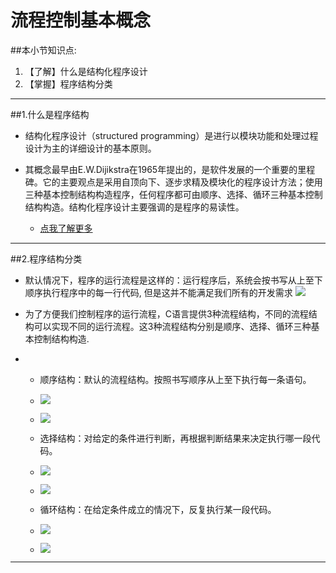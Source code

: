 # 流程控制基本概念
##本小节知识点:
1. 【了解】什么是结构化程序设计
2. 【掌握】程序结构分类

---

##1.什么是程序结构
- 结构化程序设计（structured programming）是进行以模块功能和处理过程设计为主的详细设计的基本原则。

- 其概念最早由E.W.Dijikstra在1965年提出的，是软件发展的一个重要的里程碑。它的主要观点是采用自顶向下、逐步求精及模块化的程序设计方法；使用三种基本控制结构构造程序，任何程序都可由顺序、选择、循环三种基本控制结构构造。结构化程序设计主要强调的是程序的易读性。
    + [点我了解更多](http://baike.baidu.com/link?url=Btsz1Mb-YAYHjAB3EgCauPRoPRmZtDjTdmPSR0eDwJGwlKm7TASMRqgRBfYeXGwuPlDsT9y-t_G7L2_DtiHdca)

---

##2.程序结构分类
- 默认情况下，程序的运行流程是这样的：运行程序后，系统会按书写从上至下顺序执行程序中的每一行代码, 但是这并不能满足我们所有的开发需求
![](http://7xj0kx.com1.z0.glb.clouddn.com/922.png)

- 为了方便我们控制程序的运行流程，C语言提供3种流程结构，不同的流程结构可以实现不同的运行流程。这3种流程结构分别是顺序、选择、循环三种基本控制结构构造.
-
    + 顺序结构：默认的流程结构。按照书写顺序从上至下执行每一条语句。
    +  ![](http://7xj0kx.com1.z0.glb.clouddn.com/Snip20150514_1.png)
    +  ![](http://7xj0kx.com1.z0.glb.clouddn.com/911.png)

    + 选择结构：对给定的条件进行判断，再根据判断结果来决定执行哪一段代码。
    + ![](http://7xj0kx.com1.z0.glb.clouddn.com/Snip20150514_2.png)
    + ![](http://7xj0kx.com1.z0.glb.clouddn.com/933.png)

    + 循环结构：在给定条件成立的情况下，反复执行某一段代码。
    + ![](http://7xj0kx.com1.z0.glb.clouddn.com/Snip20150514_3.png)
    + ![](http://7xj0kx.com1.z0.glb.clouddn.com/944.png)

---
